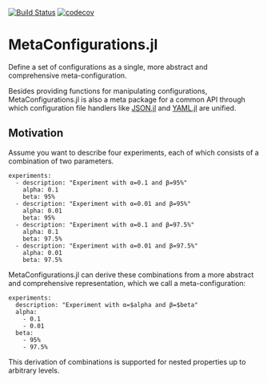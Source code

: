 [![Build Status](https://travis-ci.org/mirkobunse/MetaConfigurations.jl.svg?branch=master)](https://travis-ci.org/mirkobunse/MetaConfigurations.jl) [![codecov](https://codecov.io/gh/mirkobunse/MetaConfigurations.jl/branch/master/graph/badge.svg)](https://codecov.io/gh/mirkobunse/MetaConfigurations.jl)

# MetaConfigurations.jl

Define a set of configurations as a single, more abstract and comprehensive meta-configuration.

Besides providing functions for manipulating configurations, MetaConfigurations.jl is also a meta package for a common API through which configuration file handlers like [JSON.jl](https://github.com/JuliaIO/JSON.jl) and [YAML.jl](https://github.com/JuliaData/YAML.jl) are unified.


## Motivation

Assume you want to describe four experiments, each of which consists of a combination of two parameters.

```
experiments:
  - description: "Experiment with α=0.1 and β=95%"
    alpha: 0.1
    beta: 95%
  - description: "Experiment with α=0.01 and β=95%"
    alpha: 0.01
    beta: 95%
  - description: "Experiment with α=0.1 and β=97.5%"
    alpha: 0.1
    beta: 97.5%
  - description: "Experiment with α=0.01 and β=97.5%"
    alpha: 0.01
    beta: 97.5%
```

MetaConfigurations.jl can derive these combinations from a more abstract and comprehensive representation, which we call a meta-configuration:

```
experiments:
  description: "Experiment with α=$alpha and β=$beta"
  alpha:
    - 0.1
    - 0.01
  beta:
    - 95%
    - 97.5%
```

This derivation of combinations is supported for nested properties up to arbitrary levels.
